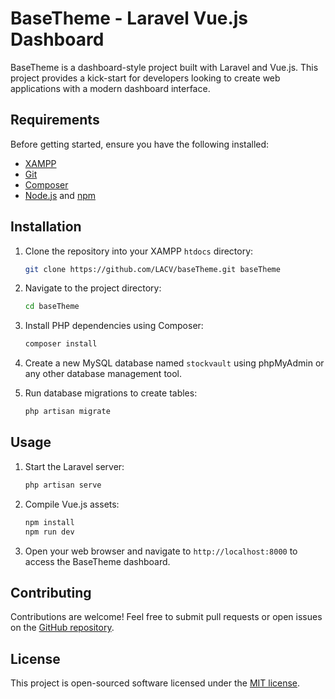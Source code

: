 # BaseTheme - Laravel Vue.js Dashboard

BaseTheme is a dashboard-style project built with Laravel and Vue.js. This project provides a kick-start for developers looking to create web applications with a modern dashboard interface.

## Requirements

Before getting started, ensure you have the following installed:

- [XAMPP](https://www.apachefriends.org/index.html)
- [Git](https://git-scm.com/)
- [Composer](https://getcomposer.org/)
- [Node.js](https://nodejs.org/) and [npm](https://www.npmjs.com/)

## Installation

1. Clone the repository into your XAMPP `htdocs` directory:
   ```bash
   git clone https://github.com/LACV/baseTheme.git baseTheme
   ```

2. Navigate to the project directory:
   ```bash
   cd baseTheme
   ```

3. Install PHP dependencies using Composer:
   ```bash
   composer install
   ```

4. Create a new MySQL database named `stockvault` using phpMyAdmin or any other database management tool.

5. Run database migrations to create tables:
   ```bash
   php artisan migrate
   ```

## Usage

1. Start the Laravel server:
   ```bash
   php artisan serve
   ```

2. Compile Vue.js assets:
   ```bash
   npm install
   npm run dev
   ```

3. Open your web browser and navigate to `http://localhost:8000` to access the BaseTheme dashboard.

## Contributing

Contributions are welcome! Feel free to submit pull requests or open issues on the [GitHub repository](https://github.com/LACV/baseTheme).

## License

This project is open-sourced software licensed under the [MIT license]().